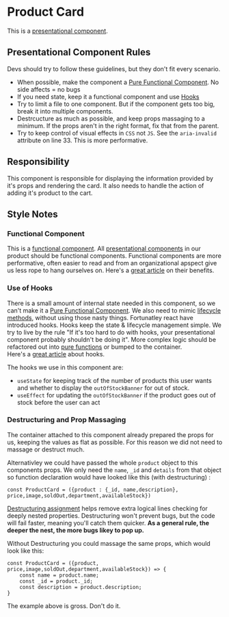 # Product Card
This is a [presentational component](https://medium.com/@thejasonfile/dumb-components-and-smart-components-e7b33a698d43).
## Presentational Component Rules
Devs should try to follow these guidelines, but they don't fit every scenario. 
* When possible, make the component a [Pure Functional Component](https://logrocket.com/blog/pure-functional-components/). No side affects = no bugs
* If you need state, keep it a functional component and use [Hooks](https://reactjs.org/docs/hooks-overview.html)
* Try to limit a file to one component. But if the component gets too big, break it into multiple components.
* Destrcucture as much as possible, and keep props massaging to a minimum. If the props aren't in the right format, fix that from the parent. 
* Try to keep control of visual effects in `CSS` not `JS`. See the `aria-invalid` attribute on line 33. This is more performative. 


## Responsibility 
This component is responsible for displaying the information provided by it's props and rendering the card. It also needs to handle the action of adding it's product to the cart. 
## Style Notes
### Functional Component
This is a [functional component](https://www.robinwieruch.de/react-function-component/). All [presentational components](https://medium.com/@thejasonfile/dumb-components-and-smart-components-e7b33a698d43) in our product should be functional components. Functional components are more performative, often easier to read and from an organizational apspect give us less rope to hang ourselves on. Here's a [great article](https://blog.logrocket.com/react-functional-components-3-advantages-and-why-you-should-use-them-a570c83adb5e/) on their benefits. 

### Use of Hooks
There is a small amount of internal state needed in this component, so we can't make it a [Pure Functional Component](https://logrocket.com/blog/pure-functional-components/). We also need to mimic [lifecycle methods](https://reactjs.org/docs/state-and-lifecycle.html), without using those nasty things. Fortunatley react have introduced hooks. Hooks keep the state & lifecycle management simple. We try to live by the rule "If it's too hard to do with hooks, your presentational component probably shouldn't be doing it". More complex logic should be refactored out into [pure functions](https://www.sitepoint.com/functional-programming-pure-functions/) or bumped to the container.  
Here's a [great article](https://medium.com/@dan_abramov/making-sense-of-react-hooks-fdbde8803889) about hooks.

The hooks we use in this component are:
*  `useState` for keeping track of the number of products this user wants and whether to display the `outOfStockBanner` for out of stock.
*  `useEffect` for updating the `outOfStockBanner` if the product goes out of stock before the user can act

### Destructuring and Prop Massaging
The container attached to this component already prepared the props for us, keeping the values as flat as possible. For this reason we did not need to massage or destruct much.


Alternativley we could have passed the whole `product` object to this components props. We only need the `name`, `_id` and `details` from that object so function declaration would have looked like this (with destructuring) : 
``` 
const ProductCard = ({product : {_id, name,description}, price,image,soldOut,department,availableStock})
```

[Destructuring assignment](https://developer.mozilla.org/en-US/docs/Web/JavaScript/Reference/Operators/Destructuring_assignment) helps remove extra logical lines checking for deeply nested properties. Destructuring won't prevent bugs, but the code will fail faster, meaning you'll catch them quicker.
**As a general rule, the deeper the nest, the more bugs likey to pop up.**

Without Destructuring you could massage the same props, which would look like this: 
```
const ProductCard = ({product, price,image,soldOut,department,availableStock}) => {
    const name = product.name;
    const _id = product._id;
    const description = product.description;
}
```
The example above is gross. Don't do it. 
